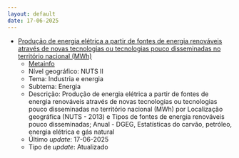 ```yaml
---
layout: default
date: 17-06-2025
---
```

* [Produção de energia elétrica a partir de fontes de energia renováveis através de novas tecnologias ou tecnologias pouco disseminadas no território nacional (MWh)](https://www.ine.pt/xportal/xmain?xpid=INE&xpgid=ine_indicadores&indOcorrCod=0009716&contexto=bd&selTab=tab2)
  * [Metainfo](https://www.ine.pt/bddXplorer/htdocs/minfo.jsp?var_cd=0009716&lingua=PT)
  * Nível geográfico: NUTS II
  * Tema: Industria e energia
  * Subtema: Energia
  * Descrição: Produção de energia elétrica a partir de fontes de energia renováveis através de novas tecnologias ou tecnologias pouco disseminadas no território nacional (MWh) por Localização geográfica (NUTS - 2013) e Tipos de fontes de energia renováveis pouco disseminadas; Anual - DGEG, Estatísticas do carvão, petróleo, energia elétrica e gás natural
  * Último _update_: 17-06-2025
  * Tipo de _update_: Atualizado

